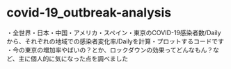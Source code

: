 # covid-19_outbreak-analysis
・全世界・日本・中国・アメリカ・スペイン・東京のCOVID-19感染者数/Dailyから、それぞれの地域での感染者変化率/Dailyを計算・プロットするコードです
・今の東京の増加率やばいの？とか、ロックダウンの効果ってどんなもん？など、主に個人的に気になった点を調べました
